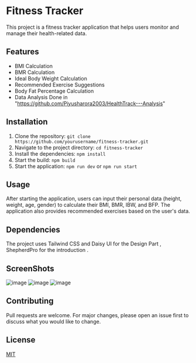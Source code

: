 # Fitness Tracker

This project is a fitness tracker application that helps users monitor and manage their health-related data.

## Features

- BMI Calculation
- BMR Calculation
- Ideal Body Weight Calculation
- Recommended Exercise Suggestions
- Body Fat Percentage Calculation
- Data Analysis Done in "https://github.com/Piyusharora2003/HealthTrack---Analysis"

## Installation

1. Clone the repository: `git clone https://github.com/yourusername/fitness-tracker.git`
2. Navigate to the project directory: `cd fitness-tracker`
3. Install the dependencies: `npm install`
4. Start the build: `npm build`
5. Start the application: `npm run dev` or `npm run start`

## Usage

After starting the application, users can input their personal data (height, weight, age, gender) to calculate their BMI, BMR, IBW, and BFP. The application also provides recommended exercises based on the user's data.

## Dependencies 
The project uses Tailwind CSS and Daisy UI for the Design Part , ShepherdPro for the introduction .

## ScreenShots
![image](https://github.com/Piyusharora2003/HealthTrack/assets/74443858/67da2a64-2432-4ef7-b1a5-3d6b19880706)
![image](https://github.com/Piyusharora2003/HealthTrack/assets/74443858/126216b9-ee78-441a-91a7-906f0d0284d0)
![image](https://github.com/Piyusharora2003/HealthTrack/assets/74443858/ce785e38-d451-494b-a276-8c50a0a57dd7)


## Contributing

Pull requests are welcome. For major changes, please open an issue first to discuss what you would like to change.

## License

[MIT](https://choosealicense.com/licenses/mit/)
